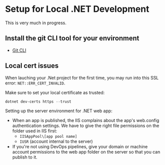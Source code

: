 # Setup for Local .NET Development

This is very much in progress.

## Install the git CLI tool for your environment
- <a href="https://git-scm.com/downloads" target="_blank">Git CLI</a>

## Local cert issues

When lauching your .Net project for the first time, you may run into this SSL error: `NET::ERR_CERT_INVALID`.

Make sure to set your local certificate as trusted:

```powershell
dotnet dev-certs https --trust
```

Setting up the server environment for .NET web app:

- When an app is published, the IIS complains about the app's web.config authentication settings.  We have to give the right file permissions on the folder used in IIS first:
  - ``IISAppPool\[app pool name]``
  - ``IUSR`` (account internal to the server)
- If you're not using DevOps pipelines, give your domain or machine account permissions to the web app folder on the server so that you can publish to it.

